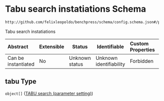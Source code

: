 # Tabu search instatiations Schema

```txt
http://github.com/felixleopoldo/benchpress/schema/config.schema.json#/properties/structure_learning_algorithms/properties/tabu
```

Tabu search instatiations


| Abstract            | Extensible | Status         | Identifiable            | Custom Properties | Additional Properties | Access Restrictions | Defined In                                                                  |
| :------------------ | ---------- | -------------- | ----------------------- | :---------------- | --------------------- | ------------------- | --------------------------------------------------------------------------- |
| Can be instantiated | No         | Unknown status | Unknown identifiability | Forbidden         | Allowed               | none                | [config.schema.json\*](../../out/config.schema.json "open original schema") |

## tabu Type

`object[]` ([TABU search (parameter setting)](config-definitions-tabu-search-parameter-setting.md))
